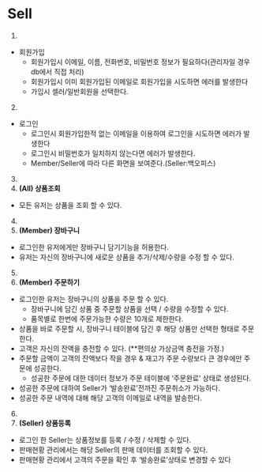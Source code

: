 # Sell
1.
- 회원가입
    - 회원가입시 이메일, 이름, 전화번호, 비밀번호 정보가 필요하다(관리자일 경우 db에서 직접 처리)
    - 회원가입시 이미 회원가입된 이메일로 회원가입을 시도하면 에러를 발생한다
    - 가입시 셀러/일반회원을 선택한다.
2.
- 로그인
    - 로그인시 회원가입한적 없는 이메일을 이용하여 로그인을 시도하면 에러가 발생한다
    - 로그인시 비밀번호가 일치하지 않는다면 에러가 발생한다.
    - Member/Seller에 따라 다른 화면을 보여준다.(Seller:백오피스)
3.
1. **(All) 상품조회**
- 모든 유저는 상품을 조회 할 수 있다.
4.
1. **(Member) 장바구니**
- 로그인한 유저에게만 장바구니 담기기능을 허용한다.
- 유저는 자신의 장바구니에 새로운 상품을 추가/삭제/수량을 수정 할 수 있다.
5.
1. **(Member) 주문하기**
- 로그인한 유저는 장바구니의 상품을 주문 할 수 있다.
    - 장바구니에 담긴 상품 중 주문할 상품을 선택 / 수량을 수정할 수 있다.
    - 품목별로 한번에 주문가능한 수량은 10개로 제한한다.
- 상품을 바로 주문할 시, 장바구니 테이블에 담긴 후 해당 상품만 선택한 형태로 주문한다.
- 고객은 자신의 잔액을 충전할 수 있다. (**편의상 가상금액 충전을 가정.)
- 주문할 금액이 고객의 잔액보다 작을 경우 & 재고가 주문 수량보다 큰 경우에만 주문에 성공한다.
    - 성공한 주문에 대한 데이터 정보가 주문 테이블에 ‘주문완료’ 상태로 생성된다.
- 성공한 주문에 대하여 Seller가 ‘발송완료’전까진 주문취소가 가능하다.
- 성공한 주문 내역에 대해 해당 고객의 이메일로 내역을 발송한다.
6.
1. **(Seller) 상품등록**
- 로그인 한 Seller는 상품정보를 등록 / 수정 / 삭제할 수 있다.
- 판매현황 관리에서는 해당 Seller의 판매 데이터를 조회할 수 있다.
- 판매현황 관리에서 고객의 주문을 확인 후 ‘발송완료’상태로 변경할 수 있다
